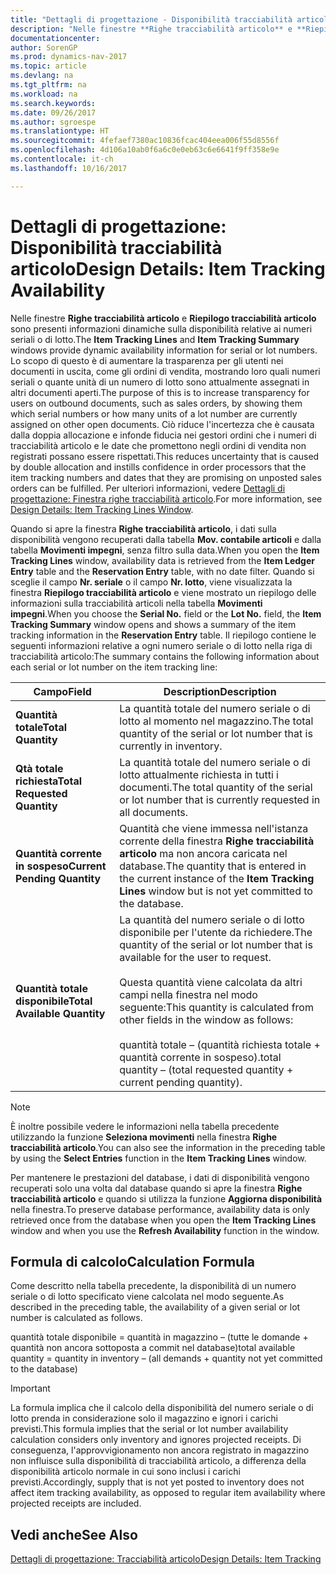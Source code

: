 ```yaml
---
title: "Dettagli di progettazione - Disponibilità tracciabilità articolo"
description: "Nelle finestre **Righe tracciabilità articolo** e **Riepilogo tracciabilità articolo** sono presenti informazioni dinamiche sulla disponibilità relative ai numeri seriali o di lotto. Lo scopo di questo è di aumentare la trasparenza per gli utenti nei documenti in uscita, come gli ordini di vendita, mostrando loro quali numeri seriali o quante unità di un numero di lotto sono attualmente assegnati in altri documenti aperti. Ciò riduce l'incertezza che è causata dalla doppia allocazione e infonde fiducia nei gestori ordini che i numeri di tracciabilità articolo e le date che promettono negli ordini di vendita non registrati possano essere rispettati."
documentationcenter: 
author: SorenGP
ms.prod: dynamics-nav-2017
ms.topic: article
ms.devlang: na
ms.tgt_pltfrm: na
ms.workload: na
ms.search.keywords: 
ms.date: 09/26/2017
ms.author: sgroespe
ms.translationtype: HT
ms.sourcegitcommit: 4fefaef7380ac10836fcac404eea006f55d8556f
ms.openlocfilehash: 4d106a10ab0f6a6c0e0eb63c6e6641f9ff358e9e
ms.contentlocale: it-ch
ms.lasthandoff: 10/16/2017

---
```

# <a name="design-details-item-tracking-availability"></a><span data-ttu-id="a3e4c-105">Dettagli di progettazione: Disponibilità tracciabilità articolo</span><span class="sxs-lookup"><span data-stu-id="a3e4c-105">Design Details: Item Tracking Availability</span></span>
<span data-ttu-id="a3e4c-106">Nelle finestre **Righe tracciabilità articolo** e **Riepilogo tracciabilità articolo** sono presenti informazioni dinamiche sulla disponibilità relative ai numeri seriali o di lotto.</span><span class="sxs-lookup"><span data-stu-id="a3e4c-106">The **Item Tracking Lines** and **Item Tracking Summary** windows provide dynamic availability information for serial or lot numbers.</span></span> <span data-ttu-id="a3e4c-107">Lo scopo di questo è di aumentare la trasparenza per gli utenti nei documenti in uscita, come gli ordini di vendita, mostrando loro quali numeri seriali o quante unità di un numero di lotto sono attualmente assegnati in altri documenti aperti.</span><span class="sxs-lookup"><span data-stu-id="a3e4c-107">The purpose of this is to increase transparency for users on outbound documents, such as sales orders, by showing them which serial numbers or how many units of a lot number are currently assigned on other open documents.</span></span> <span data-ttu-id="a3e4c-108">Ciò riduce l'incertezza che è causata dalla doppia allocazione e infonde fiducia nei gestori ordini che i numeri di tracciabilità articolo e le date che promettono negli ordini di vendita non registrati possano essere rispettati.</span><span class="sxs-lookup"><span data-stu-id="a3e4c-108">This reduces uncertainty that is caused by double allocation and instills confidence in order processors that the item tracking numbers and dates that they are promising on unposted sales orders can be fulfilled.</span></span> <span data-ttu-id="a3e4c-109">Per ulteriori informazioni, vedere [Dettagli di progettazione: Finestra righe tracciabilità articolo](design-details-item-tracking-lines-window.md).</span><span class="sxs-lookup"><span data-stu-id="a3e4c-109">For more information, see [Design Details: Item Tracking Lines Window](design-details-item-tracking-lines-window.md).</span></span>  

 <span data-ttu-id="a3e4c-110">Quando si apre la finestra **Righe tracciabilità articolo**, i dati sulla disponibilità vengono recuperati dalla tabella **Mov. contabile articoli** e dalla tabella **Movimenti impegni**, senza filtro sulla data.</span><span class="sxs-lookup"><span data-stu-id="a3e4c-110">When you open the **Item Tracking Lines** window, availability data is retrieved from the **Item Ledger Entry** table and the **Reservation Entry** table, with no date filter.</span></span> <span data-ttu-id="a3e4c-111">Quando si sceglie il campo **Nr. seriale** o il campo **Nr. lotto**, viene visualizzata la finestra **Riepilogo tracciabilità articolo** e viene mostrato un riepilogo delle informazioni sulla tracciabilità articoli nella tabella **Movimenti impegni**.</span><span class="sxs-lookup"><span data-stu-id="a3e4c-111">When you choose the **Serial No.** field or the **Lot No.** field, the **Item Tracking Summary** window opens and shows a summary of the item tracking information in the **Reservation Entry** table.</span></span> <span data-ttu-id="a3e4c-112">Il riepilogo contiene le seguenti informazioni relative a ogni numero seriale o di lotto nella riga di tracciabilità articolo:</span><span class="sxs-lookup"><span data-stu-id="a3e4c-112">The summary contains the following information about each serial or lot number on the item tracking line:</span></span>  

|<span data-ttu-id="a3e4c-113">Campo</span><span class="sxs-lookup"><span data-stu-id="a3e4c-113">Field</span></span>|<span data-ttu-id="a3e4c-114">Description</span><span class="sxs-lookup"><span data-stu-id="a3e4c-114">Description</span></span>|  
|---------------------------------|---------------------------------------|  
|<span data-ttu-id="a3e4c-115">**Quantità totale**</span><span class="sxs-lookup"><span data-stu-id="a3e4c-115">**Total Quantity**</span></span>|<span data-ttu-id="a3e4c-116">La quantità totale del numero seriale o di lotto al momento nel magazzino.</span><span class="sxs-lookup"><span data-stu-id="a3e4c-116">The total quantity of the serial or lot number that is currently in inventory.</span></span>|  
|<span data-ttu-id="a3e4c-117">**Qtà totale richiesta**</span><span class="sxs-lookup"><span data-stu-id="a3e4c-117">**Total Requested Quantity**</span></span>|<span data-ttu-id="a3e4c-118">La quantità totale del numero seriale o di lotto attualmente richiesta in tutti i documenti.</span><span class="sxs-lookup"><span data-stu-id="a3e4c-118">The total quantity of the serial or lot number that is currently requested in all documents.</span></span>|  
|<span data-ttu-id="a3e4c-119">**Quantità corrente in sospeso**</span><span class="sxs-lookup"><span data-stu-id="a3e4c-119">**Current Pending Quantity**</span></span>|<span data-ttu-id="a3e4c-120">Quantità che viene immessa nell'istanza corrente della finestra **Righe tracciabilità articolo** ma non ancora caricata nel database.</span><span class="sxs-lookup"><span data-stu-id="a3e4c-120">The quantity that is entered in the current instance of the **Item Tracking Lines** window but is not yet committed to the database.</span></span>|  
|<span data-ttu-id="a3e4c-121">**Quantità totale disponibile**</span><span class="sxs-lookup"><span data-stu-id="a3e4c-121">**Total Available Quantity**</span></span>|<span data-ttu-id="a3e4c-122">La quantità del numero seriale o di lotto disponibile per l'utente da richiedere.</span><span class="sxs-lookup"><span data-stu-id="a3e4c-122">The quantity of the serial or lot number that is available for the user to request.</span></span><br /><br /> <span data-ttu-id="a3e4c-123">Questa quantità viene calcolata da altri campi nella finestra nel modo seguente:</span><span class="sxs-lookup"><span data-stu-id="a3e4c-123">This quantity is calculated from other fields in the window as follows:</span></span><br /><br /> <span data-ttu-id="a3e4c-124">quantità totale – (quantità richiesta totale + quantità corrente in sospeso).</span><span class="sxs-lookup"><span data-stu-id="a3e4c-124">total quantity – (total requested quantity + current pending quantity).</span></span>|  

> [!NOTE]  
>  <span data-ttu-id="a3e4c-125">È inoltre possibile vedere le informazioni nella tabella precedente utilizzando la funzione **Seleziona movimenti** nella finestra **Righe tracciabilità articolo**.</span><span class="sxs-lookup"><span data-stu-id="a3e4c-125">You can also see the information in the preceding table by using the **Select Entries** function in the **Item Tracking Lines** window.</span></span>  

 <span data-ttu-id="a3e4c-126">Per mantenere le prestazioni del database, i dati di disponibilità vengono recuperati solo una volta dal database quando si apre la finestra **Righe tracciabilità articolo** e quando si utilizza la funzione **Aggiorna disponibilità** nella finestra.</span><span class="sxs-lookup"><span data-stu-id="a3e4c-126">To preserve database performance, availability data is only retrieved once from the database when you open the **Item Tracking Lines** window and when you use the **Refresh Availability** function in the window.</span></span>  

## <a name="calculation-formula"></a><span data-ttu-id="a3e4c-127">Formula di calcolo</span><span class="sxs-lookup"><span data-stu-id="a3e4c-127">Calculation Formula</span></span>  
 <span data-ttu-id="a3e4c-128">Come descritto nella tabella precedente, la disponibilità di un numero seriale o di lotto specificato viene calcolata nel modo seguente.</span><span class="sxs-lookup"><span data-stu-id="a3e4c-128">As described in the preceding table, the availability of a given serial or lot number is calculated as follows.</span></span>  

 <span data-ttu-id="a3e4c-129">quantità totale disponibile = quantità in magazzino – (tutte le domande + quantità non ancora sottoposta a commit nel database)</span><span class="sxs-lookup"><span data-stu-id="a3e4c-129">total available quantity = quantity in inventory – (all demands + quantity not yet committed to the database)</span></span>  

> [!IMPORTANT]  
>  <span data-ttu-id="a3e4c-130">La formula implica che il calcolo della disponibilità del numero seriale o di lotto prenda in considerazione solo il magazzino e ignori i carichi previsti.</span><span class="sxs-lookup"><span data-stu-id="a3e4c-130">This formula implies that the serial or lot number availability calculation considers only inventory and ignores projected receipts.</span></span> <span data-ttu-id="a3e4c-131">Di conseguenza, l'approvvigionamento non ancora registrato in magazzino non influisce sulla disponibilità di tracciabilità articolo, a differenza della disponibilità articolo normale in cui sono inclusi i carichi previsti.</span><span class="sxs-lookup"><span data-stu-id="a3e4c-131">Accordingly, supply that is not yet posted to inventory does not affect item tracking availability, as opposed to regular item availability where projected receipts are included.</span></span>  

## <a name="see-also"></a><span data-ttu-id="a3e4c-132">Vedi anche</span><span class="sxs-lookup"><span data-stu-id="a3e4c-132">See Also</span></span>  
 [<span data-ttu-id="a3e4c-133">Dettagli di progettazione: Tracciabilità articolo</span><span class="sxs-lookup"><span data-stu-id="a3e4c-133">Design Details: Item Tracking</span></span>](design-details-item-tracking.md)

